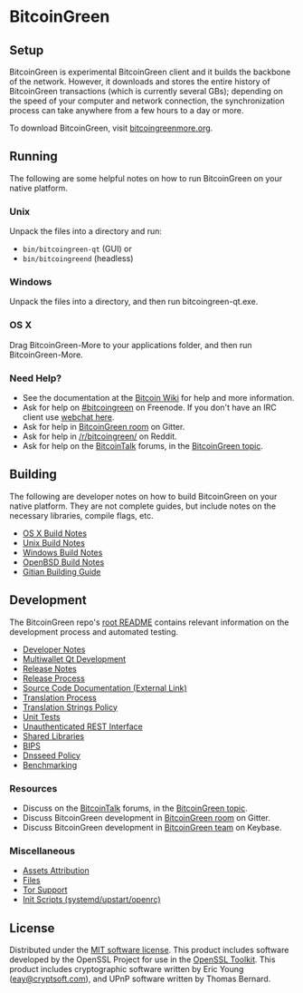 BitcoinGreen
=============

Setup
---------------------
BitcoinGreen is experimental BitcoinGreen client and it builds the backbone of the network. However, it downloads and stores the entire history of BitcoinGreen transactions (which is currently several GBs); depending on the speed of your computer and network connection, the synchronization process can take anywhere from a few hours to a day or more.

To download BitcoinGreen, visit [bitcoingreenmore.org](https://bitcoingreenmore.org).

Running
---------------------
The following are some helpful notes on how to run BitcoinGreen on your native platform.

### Unix

Unpack the files into a directory and run:

- `bin/bitcoingreen-qt` (GUI) or
- `bin/bitcoingreend` (headless)

### Windows

Unpack the files into a directory, and then run bitcoingreen-qt.exe.

### OS X

Drag BitcoinGreen-More to your applications folder, and then run BitcoinGreen-More.

### Need Help?

* See the documentation at the [Bitcoin Wiki](https://en.bitcoin.it/wiki/Main_Page)
for help and more information.
* Ask for help on [#bitcoingreen](http://webchat.freenode.net?channels=bitcoingreen) on Freenode. If you don't have an IRC client use [webchat here](http://webchat.freenode.net?channels=bitcoingreen).
* Ask for help in [BitcoinGreen room](https://gitter.im/BitcoinGreen_Hub) on Gitter.
* Ask for help in [/r/bitcoingreen/](https://nm.reddit.com/r/bitcoingreen/) on Reddit.
* Ask for help on the [BitcoinTalk](https://bitcointalk.org/) forums, in the [BitcoinGreen topic](https://bitcointalk.org/index.php?topic=3017838.new#new).

Building
---------------------
The following are developer notes on how to build BitcoinGreen on your native platform. They are not complete guides, but include notes on the necessary libraries, compile flags, etc.

- [OS X Build Notes](build-osx.md)
- [Unix Build Notes](build-unix.md)
- [Windows Build Notes](build-windows.md)
- [OpenBSD Build Notes](build-openbsd.md)
- [Gitian Building Guide](gitian-building.md)

Development
---------------------
The BitcoinGreen repo's [root README](/README.md) contains relevant information on the development process and automated testing.

- [Developer Notes](developer-notes.md)
- [Multiwallet Qt Development](multiwallet-qt.md)
- [Release Notes](release-notes.md)
- [Release Process](release-process.md)
- [Source Code Documentation (External Link)](https://dev.visucore.com/bitcoin/doxygen/)
- [Translation Process](translation_process.md)
- [Translation Strings Policy](translation_strings_policy.md)
- [Unit Tests](unit-tests.md)
- [Unauthenticated REST Interface](REST-interface.md)
- [Shared Libraries](shared-libraries.md)
- [BIPS](bips.md)
- [Dnsseed Policy](dnsseed-policy.md)
- [Benchmarking](benchmarking.md)

### Resources
* Discuss on the [BitcoinTalk](https://bitcointalk.org/) forums, in the [BitcoinGreen topic](https://bitcointalk.org/index.php?topic=3017838.new#new).
* Discuss BitcoinGreen development in [BitcoinGreen room](https://gitter.im/BitcoinGreen_Hub) on Gitter.
* Discuss BitcoinGreen development in [BitcoinGreen team](https://keybase.io/team/bitcoingreen) on Keybase.

### Miscellaneous
- [Assets Attribution](assets-attribution.md)
- [Files](files.md)
- [Tor Support](tor.md)
- [Init Scripts (systemd/upstart/openrc)](init.md)

License
---------------------
Distributed under the [MIT software license](http://www.opensource.org/licenses/mit-license.php).
This product includes software developed by the OpenSSL Project for use in the [OpenSSL Toolkit](https://www.openssl.org/). This product includes
cryptographic software written by Eric Young ([eay@cryptsoft.com](mailto:eay@cryptsoft.com)), and UPnP software written by Thomas Bernard.
